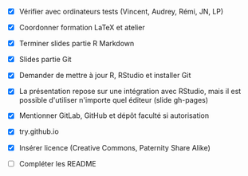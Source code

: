- [X] Vérifier avec ordinateurs tests (Vincent, Audrey, Rémi, JN, LP)
- [X] Coordonner formation LaTeX et atelier
- [X] Terminer slides partie R Markdown
- [X] Slides partie Git
- [X] Demander de mettre à jour R, RStudio et installer Git
- [X] La présentation repose sur une intégration avec RStudio, mais il est possible d'utiliser n'importe quel éditeur (slide gh-pages)
- [X] Mentionner GitLab, GitHub et dépôt faculté si autorisation
- [X] try.github.io
- [X] Insérer licence (Creative Commons, Paternity Share Alike)

- [ ] Compléter les README
